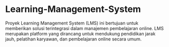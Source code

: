 # Learning-Management-System
Proyek Learning Management System (LMS) ini bertujuan untuk memberikan solusi terintegrasi dalam manajemen pembelajaran online. LMS merupakan platform yang dirancang untuk mendukung pendidikan jarak jauh, pelatihan karyawan, dan pembelajaran online secara umum.
